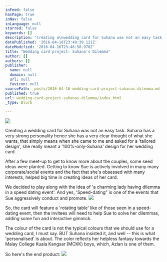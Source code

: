 ```yaml
---
inFeed: false
hasPage: true
inNav: false
inLanguage: null
starred: false
keywords: []
description: "Creating a\nwedding card for Suhana was not an easy task. Suhana has a very strong\npersonality hence she has a very clear thought of what she wants, that simply\nmeans when she came to me and asked for a 'tailored design', she really meant a\n'100%-only-Suhana' design for her wedding \_card."
datePublished: '2016-04-16T23:49:39.121Z'
dateModified: '2016-04-16T23:46:58.978Z'
title: "Wedding card project: Suhana's Dilemma"
author: []
authors: []
publisher:
  name: null
  domain: null
  url: null
  favicon: null
sourcePath: _posts/2016-04-16-wedding-card-project-suhanas-dilemma.md
published: true
url: wedding-card-project-suhanas-dilemma/index.html
_type: Blurb

---
```

![](https://the-grid-user-content.s3-us-west-2.amazonaws.com/b7c7f054-9006-42a0-b515-18dd0ac3ed6c.jpg)

Creating a
wedding card for Suhana was not an easy task. Suhana has a very strong
personality hence she has a very clear thought of what she wants, that simply
means when she came to me and asked for a 'tailored design', she really meant a
'100%-only-Suhana' design for her wedding  card.

After a few meet-up
to get to know more about the couples, some seed ideas were planted. Getting to
know Sue is actively involved in many many corporate/social events and the fact
that she's obsessed with many interests, helped big time in creating ideas of
her card. 

We decided to play
along with the idea of  'a charming lady having dilemma in a speed dating
event'. And yes, 'Speed-dating" is one of the events that Sue aggressively
conduct and promote.
![](https://the-grid-user-content.s3-us-west-2.amazonaws.com/2becd558-9b4c-47be-994e-8a18410cef18.jpg)

So, the card will
feature a 'rotating table' like of those seen in a speed-dating event, then the
invitees will need to help Sue to solve her dilemmas, adding some fun and
interactive gimmick. 

The colour of the card is not the
typical colours that we should use for a wedding card, I must say. BUT Suhana
insisted it, and well -- this is what 'personalised' is about. The color
reflects her helpless fantasy towards the Malay College Kuala Kangsar (MCKK)
boys, which, Azlan is one of them. 

So here's the end product:
![](https://the-grid-user-content.s3-us-west-2.amazonaws.com/b5f569b1-7788-4dbf-8577-5d785a1f7a36.jpg)